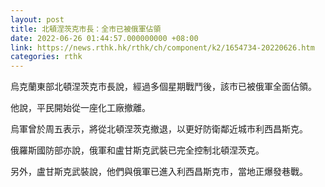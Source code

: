 ```yaml
---
layout: post
title: 北頓涅茨克市長：全市已被俄軍佔領
date: 2022-06-26 01:44:57.000000000 +08:00
link: https://news.rthk.hk/rthk/ch/component/k2/1654734-20220626.htm
categories: rthk
---
```


烏克蘭東部北頓涅茨克市長說，經過多個星期戰鬥後，該市已被俄軍全面佔領。

他說，平民開始從一座化工廠撤離。

烏軍曾於周五表示，將從北頓涅茨克撤退，以更好防衛鄰近城市利西昌斯克。

俄羅斯國防部亦說，俄軍和盧甘斯克武裝已完全控制北頓涅茨克。

另外，盧甘斯克武裝說，他們與俄軍已進入利西昌斯克市，當地正爆發巷戰。
